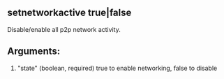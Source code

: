 ## setnetworkactive true|false

Disable/enable all p2p network activity.

## Arguments:
1. "state"        (boolean, required) true to enable networking, false to disable

